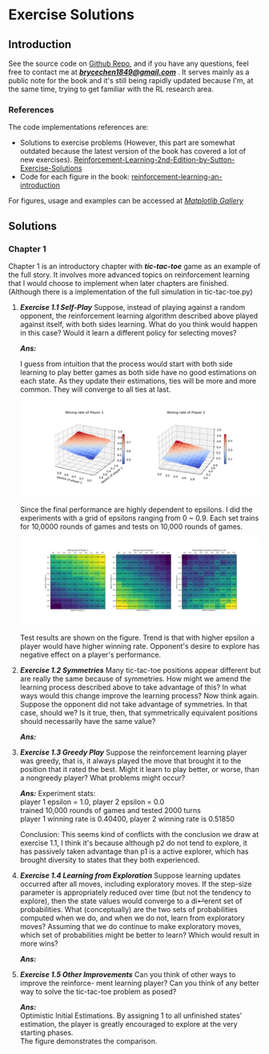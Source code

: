 # Exercise Solutions

## Introduction 
See the source code on [Github Repo](https://github.com/brycechen1849/RL2BookSolutions), and if you have any questions, feel free to contact me at ***brycechen1849@gmail.com*** .
It serves mainly as a public note for the book and it's still being rapidly updated because I'm, at the same time, trying to get familiar with the RL research area.  

### References
The code implementations references are:
+ Solutions to exercise problems (However, this part are somewhat outdated because the latest version of the book has covered a lot of new exercises).
[Reinforcement-Learning-2nd-Edition-by-Sutton-Exercise-Solutions](https://github.com/LyWangPX/Reinforcement-Learning-2nd-Edition-by-Sutton-Exercise-Solutions)
+ Code for each figure in the book: [reinforcement-learning-an-introduction](https://github.com/ShangtongZhang/reinforcement-learning-an-introduction)  

For figures, usage and examples can be accessed at *[Matplotlib Gallery](https://matplotlib.org/gallery/index.html)*

## Solutions

### Chapter 1

Chapter 1 is an introductory chapter with ***tic-tac-toe*** game as an example of the full story. 
It involves more advanced topics on reinforcement learning that I would choose to implement when later chapters are finished.
(Although there is a implementation of the full simulation in tic-tac-toe.py)
1. ***Exercise 1.1 Self-Play*** Suppose, instead of playing against a random opponent, the reinforcement learning algorithm described above played against itself, with both sides learning. What do you think would happen in this case? Would it learn a different policy for selecting moves?
    
    ***Ans:***
    
    I guess from intuition that the process would start with both side learning to play better games as both side have no good estimations on each state.
    As they update their estimations, ties will be more and more common.
    They will converge to all ties at last.
    
    ![exercise_2_1](images/exercise_1_1.png)
    
    Since the final performance are highly dependent to epsilons. I did the experiments with a grid of epsilons ranging from 0 ~ 0.9. Each set trains for 10,0000 rounds of games and tests on 10,000 rounds of games.
    
    ![exercise_2_1 Grid](images/exercise_1_1_Grid.png)
    
    Test results are shown on the figure. Trend is that with higher epsilon a player would have higher winning rate. Opponent's desire to explore has negative effect on a player's performance. 

1. ***Exercise 1.2 Symmetries*** Many tic-tac-toe positions appear different but are really the same because of symmetries. How might we amend the learning process described above to take advantage of this? In what ways would this change improve the learning process? Now think again. Suppose the opponent did not take advantage of symmetries. In that case, should we? Is it true, then, that symmetrically equivalent positions should necessarily have the same value?
    
    ***Ans:***
    
    
1. ***Exercise 1.3  Greedy Play*** Suppose the reinforcement learning player was greedy, that is, it always played the move that brought it to the position that it rated the best. Might it learn to play better, or worse, than a nongreedy player? What problems might occur?
    
    ***Ans:***
    Experiment stats:  
    player 1 epsilon = 1.0, player 2 epsilon = 0.0  
    trained 10,000 rounds of games and tested 2000 turns  
    player 1 winning rate is 0.40400, player 2 winning rate is 0.51850   
    
    Conclusion: This seems kind of conflicts with the conclusion we draw at exercise 1.1, I think it's because although p2 do not tend to explore, it has passively taken advantage than p1 is a active explorer, which has brought diversity to states that they both experienced.
    
1. ***Exercise 1.4 Learning from Exploration*** Suppose learning updates occurred after all moves, including exploratory moves. If the step-size parameter is appropriately reduced over time (but not the tendency to explore), then the state values would converge to a di↵erent set of probabilities. What (conceptually) are the two sets of probabilities computed when we do, and when we do not, learn from exploratory moves? Assuming that we do continue to make exploratory moves, which set of probabilities might be better to learn? Which would result in more wins?
    
    ***Ans:***
    

1. ***Exercise 1.5 Other Improvements*** Can you think of other ways to improve the reinforce- ment learning player? Can you think of any better way to solve the tic-tac-toe problem as posed?
    
    ***Ans:***  
    Optimistic Initial Estimations. By assigning 1 to all unfinished states' estimation, the player is greatly encouraged to explore at the very starting phases.  
    The figure demonstrates the comparison.     
    
